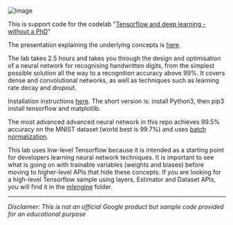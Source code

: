 ![Image](https://codelabs.developers.google.com/codelabs/cloud-tensorflow-mnist/img/93d5f08a4f82d4c.png)

This is support code for the codelab "[Tensorflow and deep learning - without a PhD](https://codelabs.developers.google.com/codelabs/cloud-tensorflow-mnist)"

The presentation explaining the underlying concepts is [here](https://docs.google.com/presentation/d/1TVixw6ItiZ8igjp6U17tcgoFrLSaHWQmMOwjlgQY9co/pub).

The lab takes 2.5 hours and takes you through the design and optimisation of a neural network for recognising handwritten digits, from the simplest possible solution all the way to a recognition accuracy above 99%. It covers dense and convolutional networks, as well as techniques such as learning rate decay and dropout.

Installation instructions [here](INSTALL.txt). The short version is: install Python3, then pip3 install tensorflow and matplotlib.
   
The most advanced advanced neural network in this repo achieves 99.5% accuracy on the MNIST dataset (world best is 99.7%) and uses [batch normalization](README_BATCHNORM.md).

This lab uses low-level Tensorflow because it is intended as a starting point for
developers learning neural network techniques. It is important to see what is going on with
trainable variables (weights and biases) before moving to higher-level APIs that hide these concepts.
If you are looking for a high-level Tensorflow sample using layers, Estimator and Dataset APIs, you
will find it in the [mlengine](mlengine) folder. 

---

*Disclaimer: This is not an official Google product but sample code provided for an educational purpose*
